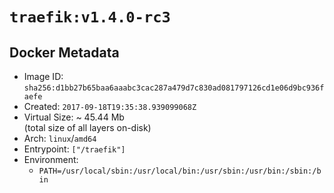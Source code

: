 # `traefik:v1.4.0-rc3`

## Docker Metadata

- Image ID: `sha256:d1bb27b65baa6aaabc3cac287a479d7c830ad081797126cd1e06d9bc936faefe`
- Created: `2017-09-18T19:35:38.939099068Z`
- Virtual Size: ~ 45.44 Mb  
  (total size of all layers on-disk)
- Arch: `linux`/`amd64`
- Entrypoint: `["/traefik"]`
- Environment:
  - `PATH=/usr/local/sbin:/usr/local/bin:/usr/sbin:/usr/bin:/sbin:/bin`
